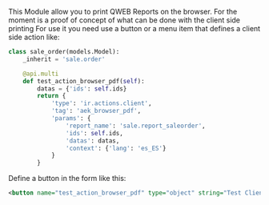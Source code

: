 This Module allow you to print QWEB Reports on the browser. For the moment is a proof of concept of what can be done with the client side printing
For use it you need use a button or a menu item that defines a client side action like:

```python
class sale_order(models.Model):
    _inherit = 'sale.order'

    @api.multi
    def test_action_browser_pdf(self):
        datas = {'ids': self.ids}
        return {
            'type': 'ir.actions.client',
            'tag': 'aek_browser_pdf',
            'params': {
                'report_name': 'sale.report_saleorder',
                'ids': self.ids,
                'datas': datas,
                'context': {'lang': 'es_ES'}
            }
        }
```
Define a button in the form like this:
```xml
<button name="test_action_browser_pdf" type="object" string="Test Client Side Report"/>
```